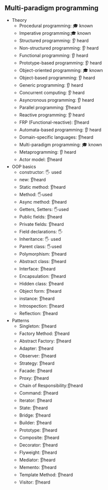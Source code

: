 ﻿## Multi-paradigm programming

- Theory
  - Procedural programming: 🎓 known
  - Imperative programming:🎓 known
  - Structured programming: 👂 heard
  - Non-structured programming: 👂 heard 
  - Functional programming: 👂 heard
  - Prototype-based programming: 👂 heard 
  - Object-oriented programming: 🎓 known
  - Object-based programming: 👂 heard
  - Generic programming: 👂 heard
  - Concurrent computing: 👂 heard
  - Asyncronous programming: 👂 heard
  - Parallel programming: 👂heard
  - Reactive programming: 👂 heard
  - FRP (Functional-reactive): 👂heard 
  - Automata-based programming: 👂 heard
  - Domain-specific languages: 👂heard 
  - Multi-paradigm programming: 🎓 known
  - Metaprogramming: 👂 heard  
  - Actor model: 👂heard 
- OOP basics
  - constructor: 🖐️ used
  - new: 👂heard 
  - Static method: 👂heard 
  - Method: 🖐️used
  - Async method: 👂heard 
  - Getters, Setters: 🖐️used
  - Public fields: 👂heard 
  - Private fields: 👂heard 
  - Field declarations: 🖐️
  - Inheritance: 🖐️ used 
  - Parent class: 🖐️used
  - Polymorphism: 👂heard 
  - Abstract class: 👂heard 
  - Interface: 👂heard 
  - Encapsulation: 👂heard 
  - Hidden class: 👂heard 
  - Object form: 👂heard 
  - instance: 👂heard 
  - Introspection: 👂heard 
  - Reflection: 👂heard 
- Patterns
  - Singleton: 👂heard 
  - Factory Method:  👂heard 
  - Abstract Factory: 👂heard 
  - Adapter: 👂heard 
  - Observer: 👂heard 
  - Strategy: 👂heard 
  - Facade: 👂heard 
  - Proxy: 👂heard 
  - Chain of Responsibility:👂heard 
  - Command: 👂heard 
  - Iterator: 👂heard 
  - State: 👂heard 
  - Bridge: 👂heard 
  - Builder: 👂heard 
  - Prototype: 👂heard 
  - Composite: 👂heard 
  - Decorator: 👂heard 
  - Flyweight: 👂heard 
  - Mediator: 👂heard 
  - Memento: 👂heard 
  - Template Method: 👂heard 
  - Visitor: 👂heard 
